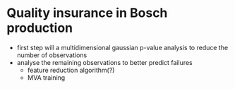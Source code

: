# Quality insurance in Bosch production

* first step will a multidimensional gaussian p-value analysis to reduce the number of observations
* analyse the remaining observations to better predict failures
	* feature reduction algorithm(?)
	* MVA training